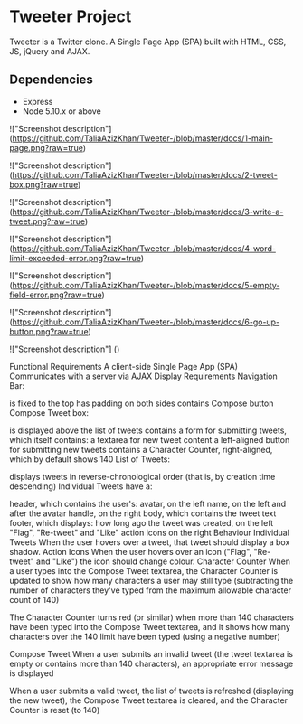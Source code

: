 # Tweeter Project

Tweeter is a Twitter clone. A Single Page App (SPA) built with HTML, CSS, JS, jQuery and AJAX.


## Dependencies
- Express
- Node 5.10.x or above


!["Screenshot description"] (https://github.com/TaliaAzizKhan/Tweeter-/blob/master/docs/1-main-page.png?raw=true)

!["Screenshot description"] (https://github.com/TaliaAzizKhan/Tweeter-/blob/master/docs/2-tweet-box.png?raw=true)

!["Screenshot description"] (https://github.com/TaliaAzizKhan/Tweeter-/blob/master/docs/3-write-a-tweet.png?raw=true)

!["Screenshot description"] (https://github.com/TaliaAzizKhan/Tweeter-/blob/master/docs/4-word-limit-exceeded-error.png?raw=true)

!["Screenshot description"] (https://github.com/TaliaAzizKhan/Tweeter-/blob/master/docs/5-empty-field-error.png?raw=true)

!["Screenshot description"] (https://github.com/TaliaAzizKhan/Tweeter-/blob/master/docs/6-go-up-button.png?raw=true)

!["Screenshot description"] ()





Functional Requirements
A client-side Single Page App (SPA)
Communicates with a server via AJAX
Display Requirements
Navigation Bar:

is fixed to the top
has padding on both sides
contains Compose button
Compose Tweet box:

is displayed above the list of tweets
contains a form for submitting tweets, which itself contains:
a textarea for new tweet content
a left-aligned button for submitting new tweets
contains a Character Counter, right-aligned, which by default shows 140
List of Tweets:

displays tweets in reverse-chronological order (that is, by creation time descending)
Individual Tweets have a:

header, which contains the user's:
avatar, on the left
name, on the left and after the avatar
handle, on the right
body, which contains the tweet text
footer, which displays:
how long ago the tweet was created, on the left
"Flag", "Re-tweet" and "Like" action icons on the right
Behaviour
Individual Tweets
When the user hovers over a tweet, that tweet should display a box shadow.
Action Icons
When the user hovers over an icon ("Flag", "Re-tweet" and "Like") the icon should change colour.
Character Counter
When a user types into the Compose Tweet textarea, the Character Counter is updated to show how many characters a user may still type (subtracting the number of characters they've typed from the maximum allowable character count of 140)

The Character Counter turns red (or similar) when more than 140 characters have been typed into the Compose Tweet textarea, and it shows how many characters over the 140 limit have been typed (using a negative number)

Compose Tweet
When a user submits an invalid tweet (the tweet textarea is empty or contains more than 140 characters), an appropriate error message is displayed

When a user submits a valid tweet, the list of tweets is refreshed (displaying the new tweet), the Compose Tweet textarea is cleared, and the Character Counter is reset (to 140)

